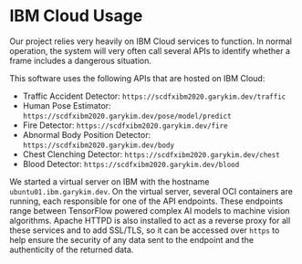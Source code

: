 # IBM Cloud Usage

Our project relies very heavily on IBM Cloud services to function. In normal operation, the system will very often call several APIs to identify whether a frame includes a dangerous situation. 

This software uses the following APIs that are hosted on IBM Cloud:

* Traffic Accident Detector: `https://scdfxibm2020.garykim.dev/traffic`
* Human Pose Estimator: `https://scdfxibm2020.garykim.dev/pose/model/predict`
* Fire Detector: `https://scdfxibm2020.garykim.dev/fire`
* Abnormal Body Position Detector: `https://scdfxibm2020.garykim.dev/body`
* Chest Clenching Detector: `https://scdfxibm2020.garykim.dev/chest`
* Blood Detector: `https://scdfxibm2020.garykim.dev/blood`

We started a virtual server on IBM with the hostname `ubuntu01.ibm.garykim.dev`. On the virtual server, several OCI containers are running, each responsible for one of the API endpoints. These endpoints range between TensorFlow powered complex AI models to machine vision algorithms. Apache HTTPD is also installed to act as a reverse proxy for all these services and to add SSL/TLS, so it can be accessed over `https` to help ensure the security of any data sent to the endpoint and the authenticity of the returned data.
